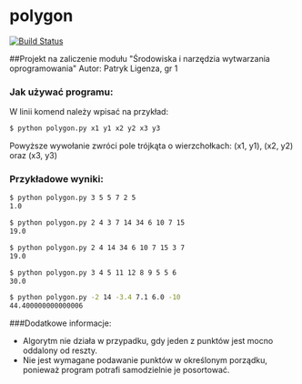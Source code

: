 # polygon
[![Build Status](https://travis-ci.org/pl461516/polygon.svg?branch=master)](https://travis-ci.org/pl461516/polygon)

##Projekt na zaliczenie modułu "Środowiska i narzędzia wytwarzania oprogramowania"
Autor: Patryk Ligenza, gr 1


### Jak używać programu:

W linii komend należy wpisać na przykład:
```sh
$ python polygon.py x1 y1 x2 y2 x3 y3
```
Powyższe wywołanie zwróci pole trójkąta o wierzchołkach: (x1, y1), (x2, y2) oraz (x3, y3)

### Przykładowe wyniki:

```sh
$ python polygon.py 3 5 5 7 2 5
1.0
```
```sh
$ python polygon.py 2 4 3 7 14 34 6 10 7 15
19.0
```
```sh
$ python polygon.py 2 4 14 34 6 10 7 15 3 7
19.0
```
```sh
$ python polygon.py 3 4 5 11 12 8 9 5 5 6
30.0
```
```sh
$ python polygon.py -2 14 -3.4 7.1 6.0 -10
44.400000000000006
```

###Dodatkowe informacje:
 - Algorytm nie działa w przypadku, gdy jeden z punktów jest mocno oddalony od reszty.
 - Nie jest wymagane podawanie punktów w określonym porządku, ponieważ program
   potrafi samodzielnie je posortować.



